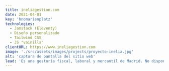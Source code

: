 ```yaml
---
title: ineliagestion.com
date: 2021-04-01
key: 'hnomarienplatz'
technologies:
  - Jamstack (Eleventy)
  - Diseño personalizado
  - Tailwind CSS
  - JS "vainilla"
clientURL: https://www.ineliagestion.com
image: './src/assets/images/projects/proyecto-inelia.jpg'
alt: 'captura de pantalla del sitio web'
lead: 'Es una gestoría fiscal, laboral y mercantil de Madrid. No disponían de página web previa y tenían claro que querían mostraste como son, una gestoría muy experimentada y profesional pero alejada del tradicional tono aburrido y serio que normalmente tienen los asesores y gestores. Para Inelia Gestión es muy importante el uso de un lenguaje directo y claro con sus clientes para que estos entiendan de forma sencilla las gestiones que realizan día a día, y esto se nota en los textos de la página web.'
---
```

